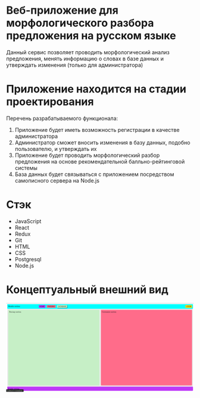 # Веб-приложение для морфологического разбора предложения на русском языке
Данный сервис позволяет проводить морфологический анализ предложения, менять информацию о словах в базе данных и утверждать изменения (только для администратора)
# Приложение находится на стадии проектирования
Перечень разрабатываемого функционала:
1) Приложение будет иметь возможность регистрации в качестве администратора
2) Администратор сможет вносить изменения в базу данных, подобно пользователю, и утверждать их
3) Приложение будет проводить морфологический разбор предложения на основе рекомендательной балльно-рейтинговой системы
4) База данных будет связываться с приложением посредством самописного сервера на Node.js
# Стэк
- JavaScript
- React
- Redux
- Git
- HTML
- CSS
- Postgresql
- Node.js
# Концептуальный внешний вид
<img src="https://github.com/RareMashiro/graduateProject/blob/master/images/parsingPage.png"/>
